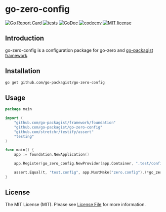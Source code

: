 # go-zero-config

[![Go Report Card](https://goreportcard.com/badge/github.com/go-packagist/go-zero-config)](https://goreportcard.com/report/github.com/go-packagist/go-zero-config)
[![tests](https://github.com/go-packagist/go-zero-config/actions/workflows/go.yml/badge.svg)](https://github.com/go-packagist/go-zero-config/actions/workflows/go.yml)
[![GoDoc](https://pkg.go.dev/badge/github.com/go-packagist/go-zero-config)](https://pkg.go.dev/github.com/go-packagist/go-zero-config)
[![codecov](https://codecov.io/gh/go-packagist/go-zero-config/branch/master/graph/badge.svg?token=5TWGQ9DIRU)](https://codecov.io/gh/go-packagist/go-zero-config)
[![MIT license](https://img.shields.io/badge/license-MIT-brightgreen.svg)](https://opensource.org/licenses/MIT)

## Introduction

go-zero-config is a configuration package for go-zero and [go-packagist framework](https://github.com/go-packagist/go-zero-config).

## Installation

```bash
go get github.com/go-packagist/go-zero-config
```

## Usage

```go
package main

import (
    "github.com/go-packagist/framework/foundation"
    "github.com/go-packagist/go-zero-config"
    "github.com/stretchr/testify/assert"
    "testing"
)

func main() {
    app := foundation.NewApplication()

    app.Register(go_zero_config.NewProvider(app.Container, ".test/config.yaml"))

    assert.Equal(t, "test.config", app.MustMake("zero.config").(*go_zero_config.Config).Name)
}
```

## License

The MIT License (MIT). Please see [License File](LICENSE) for more information.